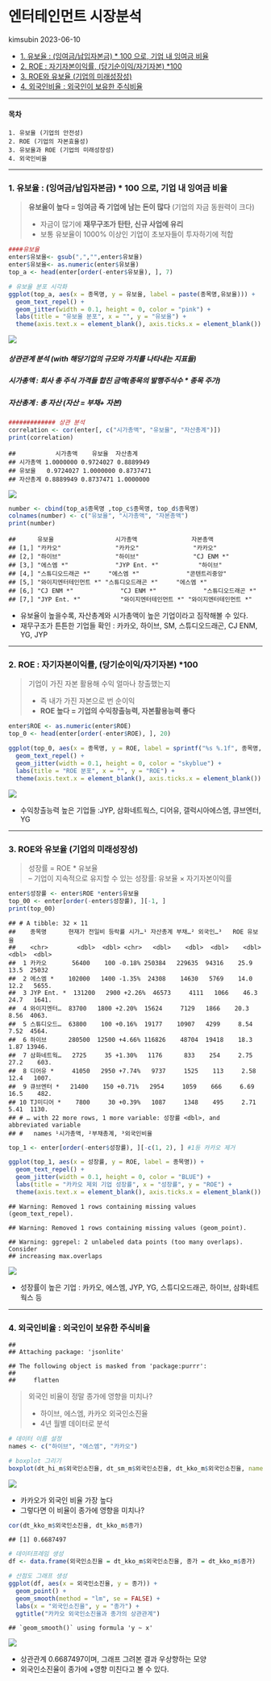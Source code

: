 엔터테인먼트 시장분석
================
kimsubin
2023-06-10


- <a href="#1-유보율--잉여금납입자본금--100-으로-기업-내-잉여금-비율"
  id="toc-1-유보율--잉여금납입자본금--100-으로-기업-내-잉여금-비율">1.
  유보율 : (잉여금/납입자본금) * 100 으로, 기업 내 잉여금 비율</a>
- <a href="#2-roe--자기자본이익률-당기순이익자기자본-100"
  id="toc-2-roe--자기자본이익률-당기순이익자기자본-100">2. ROE :
  자기자본이익률, (당기순이익/자기자본) *100</a>
- <a href="#3-roe와-유보율-기업의-미래성장성"
  id="toc-3-roe와-유보율-기업의-미래성장성">3. ROE와 유보율 (기업의
  미래성장성)</a>
- <a href="#4-외국인비율--외국인이-보유한-주식비율"
  id="toc-4-외국인비율--외국인이-보유한-주식비율">4. 외국인비율 : 외국인이
  보유한 주식비율</a>

------------------------------------------------------------------------

#### 목차

    1. 유보율 (기업의 안전성) 
    2. ROE (기업의 자본효율성)
    3. 유보율과 ROE (기업의 미래성장성)
    4. 외국인비율 

------------------------------------------------------------------------

### 1. 유보율 : (잉여금/납입자본금) \* 100 으로, 기업 내 잉여금 비율

> **유보율이 높다 = 잉여금 즉 기업에 남는 돈이 많다** (기업의 자금
> 동원력이 크다)  
> - 자금이 많기에 **재무구조가 탄탄, 신규 사업에 유리**  
> - 보통 유보율이 1000% 이상인 기업이 초보자들이 투자하기에 적합

``` r
####유보율
enter$유보율<- gsub(",","",enter$유보율)
enter$유보율<- as.numeric(enter$유보율)
top_a <- head(enter[order(-enter$유보율), ], 7)

# 유보율 분포 시각화
ggplot(top_a, aes(x = 종목명, y = 유보율, label = paste(종목명,유보율))) +
  geom_text_repel() +
  geom_jitter(width = 0.1, height = 0, color = "pink") +
  labs(title = "유보율 분포", x = "", y = "유보율") +
  theme(axis.text.x = element_blank(), axis.ticks.x = element_blank())
```

![](final10_files/figure-gfm/start-1.png)<!-- -->

##### 상관관계 분석 (with 해당기업의 규모와 가치를 나타내는 지표들)

##### 시가총액 : 회사 총 주식 가격들 합친 금액(종목의 발행주식수 \* 종목 주가)

##### 자산총계 : 총 자산 (자산 = 부채+ 자본)

``` r
############# 상관 분석
correlation <- cor(enter[, c("시가총액", "유보율", "자산총계")])
print(correlation)
```

    ##           시가총액    유보율  자산총계
    ## 시가총액 1.0000000 0.9724027 0.8889949
    ## 유보율   0.9724027 1.0000000 0.8737471
    ## 자산총계 0.8889949 0.8737471 1.0000000

![](final10_files/figure-gfm/nine-1.png)<!-- -->

``` r
number <- cbind(top_a$종목명 ,top_c$종목명, top_d$종목명)
colnames(number) <- c("유보율", "시가총액", "자본총액")
print(number)
```

    ##      유보율                 시가총액               자본총액              
    ## [1,] "카카오"               "카카오"               "카카오"              
    ## [2,] "하이브"               "하이브"               "CJ ENM *"            
    ## [3,] "에스엠 *"             "JYP Ent. *"           "하이브"              
    ## [4,] "스튜디오드래곤 *"     "에스엠 *"             "콘텐트리중앙"        
    ## [5,] "와이지엔터테인먼트 *" "스튜디오드래곤 *"     "에스엠 *"            
    ## [6,] "CJ ENM *"             "CJ ENM *"             "스튜디오드래곤 *"    
    ## [7,] "JYP Ent. *"           "와이지엔터테인먼트 *" "와이지엔터테인먼트 *"

- 유보율이 높을수록, 자산총계와 시가총액이 높은 기업이라고 짐작해볼 수
  있다.  
- 재무구조가 튼튼한 기업들 확인 : 카카오, 하이브, SM, 스튜디오드래곤, CJ
  ENM, YG, JYP

------------------------------------------------------------------------

### 2. ROE : 자기자본이익률, (당기순이익/자기자본) \*100

> 기업이 가진 자본 활용해 수익 얼마나 창출했는지  
> - 즉 내가 가진 자본으로 번 순이익  
> - **ROE 높다 = 기업의 수익창출능력, 자본활용능력 좋다**

``` r
enter$ROE <- as.numeric(enter$ROE)
top_0 <- head(enter[order(-enter$ROE), ], 20)

ggplot(top_0, aes(x = 종목명, y = ROE, label = sprintf("%s %.1f", 종목명, ROE))) +
  geom_text_repel() +
  geom_jitter(width = 0.1, height = 0, color = "skyblue") +
  labs(title = "ROE 분포", x = "", y = "ROE") +
  theme(axis.text.x = element_blank(), axis.ticks.x = element_blank())
```

![](final10_files/figure-gfm/kay-1.png)<!-- -->

- 수익창출능력 높은 기업들 :JYP, 삼화네트웍스, 디어유, 갤럭시아에스엠,
  큐브엔터, YG

------------------------------------------------------------------------

### 3. ROE와 유보율 (기업의 미래성장성)

> 성장률 = ROE \* 유보율  
> – 기업이 지속적으로 유지할 수 있는 성장률: 유보율 × 자기자본이익률

``` r
enter$성장률 <- enter$ROE *enter$유보율
top_00 <- enter[order(-enter$성장률), ][-1, ]
print(top_00)
```

    ## # A tibble: 32 × 11
    ##    종목명      현재가 전일비 등락률 시가…¹ 자산총계 부채…² 외국인…³   ROE 유보율
    ##    <chr>        <dbl>  <dbl> <chr>   <dbl>    <dbl>  <dbl>    <dbl> <dbl>  <dbl>
    ##  1 카카오       56400    100 -0.18% 250384   229635  94316    25.9  13.5  25032 
    ##  2 에스엠 *    102000   1400 -1.35%  24308    14630   5769    14.0  12.2   5655.
    ##  3 JYP Ent. *  131200   2900 +2.26%  46573     4111   1066    46.3  24.7   1641.
    ##  4 와이지엔터…  83700   1800 +2.20%  15624     7129   1866    20.3   8.56  4063.
    ##  5 스튜디오드…  63800    100 +0.16%  19177    10907   4299     8.54  7.52  4564.
    ##  6 하이브      280500  12500 +4.66% 116826    48704  19418    18.3   1.87 13946.
    ##  7 삼화네트웍…   2725     35 +1.30%   1176      833    254     2.75 27.2    603.
    ##  8 디어유 *     41050   2950 +7.74%   9737     1525    113     2.58 12.4   1007.
    ##  9 큐브엔터 *   21400    150 +0.71%   2954     1059    666     6.69 16.5    482.
    ## 10 TJ미디어 *    7800     30 +0.39%   1087     1348    495     2.71  5.41  1130.
    ## # … with 22 more rows, 1 more variable: 성장률 <dbl>, and abbreviated variable
    ## #   names ¹​시가총액, ²​부채총계, ³​외국인비율

``` r
top_1 <- enter[order(-enter$성장률), ][-c(1, 2), ] #1등 카카오 제거

ggplot(top_1, aes(x = 성장률, y = ROE, label = 종목명)) +
  geom_text_repel() +
  geom_jitter(width = 0.1, height = 0, color = "BLUE") +
  labs(title = "카카오 제외 기업 성장률", x = "성장률", y = "ROE") +
  theme(axis.text.x = element_blank(), axis.ticks.x = element_blank())
```

    ## Warning: Removed 1 rows containing missing values (geom_text_repel).

    ## Warning: Removed 1 rows containing missing values (geom_point).

    ## Warning: ggrepel: 2 unlabeled data points (too many overlaps). Consider
    ## increasing max.overlaps

![](final10_files/figure-gfm/sing-1.png)<!-- -->

- 성장률이 높은 기업 : 카카오, 에스엠, JYP, YG, 스튜디오드래곤, 하이브,
  삼화네트웍스 등

------------------------------------------------------------------------

### 4. 외국인비율 : 외국인이 보유한 주식비율

    ## 
    ## Attaching package: 'jsonlite'

    ## The following object is masked from 'package:purrr':
    ## 
    ##     flatten

> 외국인 비율이 정말 종가에 영향을 미치나?  
> - 하이브, 에스엠, 카카오 외국인소진율  
> - 4년 월별 데이터로 분석

``` r
# 데이터 이름 설정
names <- c("하이브", "에스엠", "카카오")

# boxplot 그리기
boxplot(dt_hi_m$외국인소진율, dt_sm_m$외국인소진율, dt_kko_m$외국인소진율, names = names)
```

![](final10_files/figure-gfm/yes-1.png)<!-- -->

- 카카오가 외국인 비율 가장 높다
- 그렇다면 이 비율이 종가에 영향을 미치나?

``` r
cor(dt_kko_m$외국인소진율, dt_kko_m$종가)
```

    ## [1] 0.6687497

``` r
# 데이터프레임 생성
df <- data.frame(외국인소진율 = dt_kko_m$외국인소진율, 종가 = dt_kko_m$종가)

# 산점도 그래프 생성
ggplot(df, aes(x = 외국인소진율, y = 종가)) +
  geom_point() +
  geom_smooth(method = "lm", se = FALSE) +
  labs(x = "외국인소진율", y = "종가") +
  ggtitle("카카오 외국인소진율과 종가의 상관관계")
```

    ## `geom_smooth()` using formula 'y ~ x'

![](final10_files/figure-gfm/true-1.png)<!-- -->

- 상관관계 0.6687497이며, 그래프 그려본 결과 우상향하는 모양
- 외국인소진율이 종가에 +영향 미친다고 볼 수 있다.
